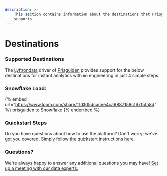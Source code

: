 ```yaml
---
description: >-
    This section contains information about the destinations that Prisguiden
    supports.
---
```


# Destinations

### Supported Destinations

The [Lyftrondata](https://www.lyftrondata.com/) driver of [Prisguiden](https://www.lyftrondata.com/integration/prisguiden/) provides support for the below destinations for instant analytics with no engineering in just 4 simple steps.

### Snowflake Load:

{% embed url="https://www.loom.com/share/11d305dcacee4ca9887158c167f5fa8d" %}
prisguiden to Snowflake
{% endembed %}

### Quickstart Steps

Do you have questions about how to use the platform? Don't worry; we've got you covered. Simply follow the quickstart instructions [here](../../../quickstart-steps.md).

### Questions? <a href="#questions" id="questions"></a>

We're always happy to answer any additional questions you may have! [Set up a meeting with our data experts.](https://www.lyftrondata.com/book-a-meeting/)
